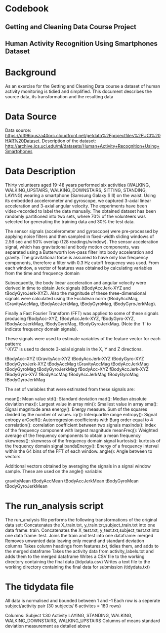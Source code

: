 # Codebook
## Getting and Cleaning Data Course Project

## Human Activity Recognition Using Smartphones Dataset

Background
===========
As an exercise for the Getting and Cleaning Data course a dataset of human activity monitoring is tidied and simplified. This document describes the source data, its transformation and the resulting data

Data Source
============
Data source:  https://d396qusza40orc.cloudfront.net/getdata%2Fprojectfiles%2FUCI%20HAR%20Dataset.
Description of the dataset: http://archive.ics.uci.edu/ml/datasets/Human+Activity+Recognition+Using+Smartphones

Data Description
=================
Thirty  volunteers  aged  19-48 years performed six activities (WALKING, WALKING_UPSTAIRS, WALKING_DOWNSTAIRS, SITTING, STANDING, LAYING) wearing a smartphone (Samsung Galaxy S II) on the waist. Using its embedded accelerometer and gyroscope, we captured 3-axial linear acceleration and 3-axial angular velocity. The experiments have been video-recorded to label the data manually. The obtained dataset has been randomly partitioned into two sets, where 70% of the volunteers was selected for generating the training data and 30% the test data. 

The sensor signals (accelerometer and gyroscope) were pre-processed by applying noise filters and then sampled in fixed-width sliding windows of 2.56 sec and 50% overlap (128 readings/window). The sensor acceleration signal, which has gravitational and body motion components, was separated using a Butterworth low-pass filter into body acceleration and gravity. The gravitational force is assumed to have only low frequency components, therefore a filter with 0.3 Hz cutoff frequency was used. From each window, a vector of features was obtained by calculating variables from the time and frequency domain

Subsequently, the body linear acceleration and angular velocity were derived in time to obtain Jerk signals (tBodyAccJerk-XYZ and tBodyGyroJerk-XYZ). Also the magnitude of these three-dimensional signals were calculated using the Euclidean norm (tBodyAccMag, tGravityAccMag, tBodyAccJerkMag, tBodyGyroMag, tBodyGyroJerkMag). 

Finally a Fast Fourier Transform (FFT) was applied to some of these signals producing fBodyAcc-XYZ, fBodyAccJerk-XYZ, fBodyGyro-XYZ, fBodyAccJerkMag, fBodyGyroMag, fBodyGyroJerkMag. (Note the 'f' to indicate frequency domain signals). 

These signals were used to estimate variables of the feature vector for each pattern:  
'-XYZ' is used to denote 3-axial signals in the X, Y and Z directions.

tBodyAcc-XYZ
tGravityAcc-XYZ
tBodyAccJerk-XYZ
tBodyGyro-XYZ
tBodyGyroJerk-XYZ
tBodyAccMag
tGravityAccMag
tBodyAccJerkMag
tBodyGyroMag
tBodyGyroJerkMag
fBodyAcc-XYZ
fBodyAccJerk-XYZ
fBodyGyro-XYZ
fBodyAccMag
fBodyAccJerkMag
fBodyGyroMag
fBodyGyroJerkMag

The set of variables that were estimated from these signals are: 


mean(): Mean value
std(): Standard deviation
mad(): Median absolute deviation 
max(): Largest value in array
min(): Smallest value in array
sma(): Signal magnitude area
energy(): Energy measure. Sum of the squares divided by the number of values. 
iqr(): Interquartile range 
entropy(): Signal entropy
arCoeff(): Autorregresion coefficients with Burg order equal to 4
correlation(): correlation coefficient between two signals
maxInds(): index of the frequency component with largest magnitude
meanFreq(): Weighted average of the frequency components to obtain a mean frequency
skewness(): skewness of the frequency domain signal 
kurtosis(): kurtosis of the frequency domain signal 
bandsEnergy(): Energy of a frequency interval within the 64 bins of the FFT of each window.
angle(): Angle between to vectors.

Additional vectors obtained by averaging the signals in a signal window sample. These are used on the angle() variable:

gravityMean
tBodyAccMean
tBodyAccJerkMean
tBodyGyroMean
tBodyGyroJerkMean


The run_analysis script 
========================

The run_analysis file performs the following transformations of the original data set:
Concatenates the X_train.txt, y_train.txt,subject_train.txt into one data frame: train.
Concatenates the X_test.txt, y_test.txt,subject_test.txt into one data frame: test.
Joins the train and test into one dataframe: merged
Removes unwanted data leaving only meand and standard deviation columns
Takes column headings from features.txt, tidies them, and adds to the merged dataframe
Takes the activity data from activity_labels.txt and adds them to the merged dataframe
Writes a CSV file to the working directory containing the final data (tidydata.csv)
Writes a text file to the working directory containing the final data for submission (tidydata.txt)

The tidydata file 
==================

All data is normalised and bounded between 1 and -1
Each row is a seperate subject/activity pair (30 subjects/ 6 activites = 180 rows)

Columns:
Subject  1:30
Activity LAYING, STANDING, WALKING, WALKING_DOWNSTAIRS, WALKING_UPSTAIRS
Columns of means standard deviation measurement as detailed above



